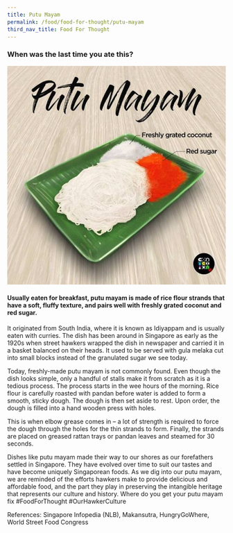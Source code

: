 ```yaml
---
title: Putu Mayam
permalink: /food/food-for-thought/putu-mayam
third_nav_title: Food For Thought
---
```

### When was the last time you ate this? ###

![Alt text for image on Isomer site](/images/putumayam.jpeg)

#### Usually eaten for breakfast, putu mayam is made of rice flour strands that have a soft, fluffy texture, and pairs well with freshly grated coconut and red sugar. ####

It originated from South India, where it is known as Idiyappam and is usually eaten with curries. The dish has been around in Singapore as early as the 1920s when street hawkers wrapped the dish in newspaper and carried it in a basket balanced on their heads. It used to be served with gula melaka cut into small blocks instead of the granulated sugar we see today.

Today, freshly-made putu mayam is not commonly found. Even though the dish looks simple, only a handful of stalls make it from scratch as it is a tedious process. The process starts in the wee hours of the morning. Rice flour is carefully roasted with pandan before water is added to form a smooth, sticky dough. The dough is then set aside to rest. Upon order, the dough is filled into a hand wooden press with holes. 

This is when elbow grease comes in – a lot of strength is required to force the dough through the holes for the thin strands to form. Finally, the strands are placed on greased rattan trays or pandan leaves and steamed for 30 seconds. 

Dishes like putu mayam made their way to our shores as our forefathers settled in Singapore. They have evolved over time to suit our tastes and have become uniquely Singaporean foods. As we dig into our putu mayam, we are reminded of the efforts hawkers make to provide delicious and affordable food, and the part they play in preserving the intangible heritage that represents our culture and history. Where do you get your putu mayam fix #FoodForThought #OurHawkerCulture

References: Singapore Infopedia (NLB), Makansutra, HungryGoWhere, World Street Food Congress